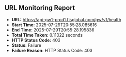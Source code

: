 ## URL Monitoring Report

- **URL:** https://api-gw1-prod1.fisglobal.com/gw/v1/health
- **Start Time:** 2025-07-29T20:55:28.085616
- **End Time:** 2025-07-29T20:55:28.195836
- **Total Time Taken:** 0.11022 seconds
- **HTTP Status Code:** 403
- **Status:** Failure
- **Failure Reason:** HTTP Status Code: 403
